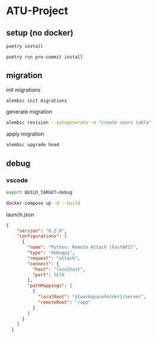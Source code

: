 # ATU-Project

## setup (no docker)
```bash
poetry install
```

```bash
poetry run pre-commit install
```



## migration

init migrations

```bash
alembic init migrations
```

generate migration
```bash
alembic revision --autogenerate -m "create users table"
```

apply migration
```bash
alembic upgrade head
```


## debug
### vscode
```bash
export BUILD_TARGET=debug

docker-compose up -d --build
```

launch.json
```json
{
    "version": "0.2.0",
    "configurations": [
      {
        "name": "Python: Remote Attach (FastAPI)",
        "type": "debugpy",
        "request": "attach",
        "connect": {
          "host": "localhost",
          "port": 5678
        },
        "pathMappings": [
          {
            "localRoot": "${workspaceFolder}/server",
            "remoteRoot": "/app"
          }
        ]
      }
    ]
  }
```